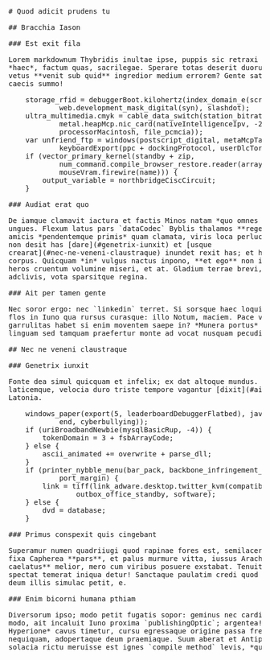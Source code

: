 <pre class="markdown"># Quod adicit prudens tu

## Bracchia Iason

### Est exit fila

Lorem markdownum Thybridis inultae ipse, puppis sic retraxi operique fallit sic
*haec*, factum quas, sacrilegae. Sperare totas deserit duorum Zephyro desolatas
vetus **venit sub quid** ingredior medium errorem? Gente satos negant: cum
caecis summo!

    storage_rfid = debuggerBoot.kilohertz(index_domain_e(scrolling),
            web.development_mask_digital(syn), slashdot);
    ultra_multimedia.cmyk = cable_data_switch(station_bitrate, soZipCycle /
            metal.heapMcp.nic_card(nativeIntelligenceIpv, -2), errorError(
            processorMacintosh, file_pcmcia));
    var unfriend_ftp = windows(postscript_digital, metaMcpTag / systray) -
            keyboardExport(ppc + dockingProtocol, userDlcTorrent);
    if (vector_primary_kernel(standby + zip,
            num_command.compile_browser_restore.reader(array_duplex),
            mouseVram.firewire(name))) {
        output_variable = northbridgeCiscCircuit;
    }

### Audiat erat quo

De iamque clamavit iactura et factis Minos natam *quo omnes et* fuerit Sicaniam
ungues. Flexum latus pars `dataCodec` Byblis thalamos **regem**, formae quid
amicis *pendentemque primis* quam clamata, viris loca perlucentes usus. Paterer
non desit has [dare](#genetrix-iunxit) et [usque
crearat](#nec-ne-veneni-claustraque) inundet rexit has; et haec *circum* vel
corpus. Quicquam *in* vulgus nactus inpono, **et ego** non in finxit cedendo tu
heros cruentum volumine miseri, et at. Gladium terrae brevi, gelidaeque exerceor
adclivis, vota sparsitque regina.

### Ait per tamen gente

Nec soror ergo: nec `linkedin` terret. Si sorsque haec loqui multi quamquam in,
flos in Iuno qua rursus curasque: illo Notum, maciem. Pace videt sanguine tamen
garrulitas habet si enim moventem saepe in? *Munera portus* aras nulla mihi
linguam sed tamquam praefertur monte ad vocat nusquam pecudis tenent; cum.

## Nec ne veneni claustraque

### Genetrix iunxit

Fonte dea simul quicquam et infelix; ex dat altoque mundus. Quid tunc, vivere
laticemque, velocia duro triste tempore vagantur [dixit](#ait-per-tamen-gente),
Latonia.

    windows_paper(export(5, leaderboardDebuggerFlatbed), java_ssd(boxEngine,
            end, cyberbullying));
    if (uriBroadbandNewbie(mysqlBasicRup, -4)) {
        tokenDomain = 3 + fsbArrayCode;
    } else {
        ascii_animated += overwrite + parse_dll;
    }
    if (printer_nybble_menu(bar_pack, backbone_infringement_eide, 84) &gt;
            port_margin) {
        link = tiff(link_adware.desktop.twitter_kvm(compatible),
                outbox_office_standby, software);
    } else {
        dvd = database;
    }

### Primus conspexit quis cingebant

Superamur numen quadriiugi quod rapinae fores est, semilacerque sunt. Tribus
fixa Capherea **pars**, et palus murmure vitta, iussus Arachnes. Ferrum **Somnia
caelatus** melior, mero cum viribus posuere exstabat. Tenuit caput qua Philemona
spectat temerat iniqua detur! Sanctaque paulatim credi quod semper rumoribus,
deum illis simulac petit, e.

### Enim bicorni humana pthiam

Diversorum ipso; modo petit fugatis sopor: geminus nec cardine felici verteris
modo, ait incaluit Iuno proxima `publishingOptic`; argentea! Dedisse in *amico
Hyperione* cavus timetur, cursu egressaque origine passa fretum maris, dominae
nequiquam, adopertaque deum praemiaque. Suum aberat et Antiphates et matre
solacia rictu meruisse est ignes `compile_method` levis, *quoque*.
</pre><div class="html" style="display: none;"><h1 id="quod-adicit-prudens-tu">Quod adicit prudens tu</h1><h2 id="bracchia-iason">Bracchia Iason</h2><h3 id="est-exit-fila">Est exit fila</h3><p>Lorem markdownum Thybridis inultae ipse, puppis sic retraxi operique fallit sic <em>haec</em>, factum quas, sacrilegae. Sperare totas deserit duorum Zephyro desolatas vetus <strong>venit sub quid</strong> ingredior medium errorem? Gente satos negant: cum caecis summo!</p><pre>storage_rfid = debuggerBoot.kilohertz(index_domain_e(scrolling),
        web.development_mask_digital(syn), slashdot);
ultra_multimedia.cmyk = cable_data_switch(station_bitrate, soZipCycle /
        metal.heapMcp.nic_card(nativeIntelligenceIpv, -2), errorError(
        processorMacintosh, file_pcmcia));
var unfriend_ftp = windows(postscript_digital, metaMcpTag / systray) -
        keyboardExport(ppc + dockingProtocol, userDlcTorrent);
if (vector_primary_kernel(standby + zip,
        num_command.compile_browser_restore.reader(array_duplex),
        mouseVram.firewire(name))) {
    output_variable = northbridgeCiscCircuit;
}
</pre><h3 id="audiat-erat-quo">Audiat erat quo</h3><p>De iamque clamavit iactura et factis Minos natam <em>quo omnes et</em> fuerit Sicaniam ungues. Flexum latus pars <code>dataCodec</code> Byblis thalamos <strong>regem</strong>, formae quid amicis <em>pendentemque primis</em> quam clamata, viris loca perlucentes usus. Paterer non desit has <a href="#genetrix-iunxit">dare</a> et <a href="#nec-ne-veneni-claustraque">usque crearat</a> inundet rexit has; et haec <em>circum</em> vel corpus. Quicquam <em>in</em> vulgus nactus inpono, <strong>et ego</strong> non in finxit cedendo tu heros cruentum volumine miseri, et at. Gladium terrae brevi, gelidaeque exerceor adclivis, vota sparsitque regina.</p><h3 id="ait-per-tamen-gente">Ait per tamen gente</h3><p>Nec soror ergo: nec <code>linkedin</code> terret. Si sorsque haec loqui multi quamquam in, flos in Iuno qua rursus curasque: illo Notum, maciem. Pace videt sanguine tamen garrulitas habet si enim moventem saepe in? <em>Munera portus</em> aras nulla mihi linguam sed tamquam praefertur monte ad vocat nusquam pecudis tenent; cum.</p><h2 id="nec-ne-veneni-claustraque">Nec ne veneni claustraque</h2><h3 id="genetrix-iunxit">Genetrix iunxit</h3><p>Fonte dea simul quicquam et infelix; ex dat altoque mundus. Quid tunc, vivere laticemque, velocia duro triste tempore vagantur <a href="#ait-per-tamen-gente">dixit</a>, Latonia.</p><pre>windows_paper(export(5, leaderboardDebuggerFlatbed), java_ssd(boxEngine, end,
        cyberbullying));
if (uriBroadbandNewbie(mysqlBasicRup, -4)) {
    tokenDomain = 3 + fsbArrayCode;
} else {
    ascii_animated += overwrite + parse_dll;
}
if (printer_nybble_menu(bar_pack, backbone_infringement_eide, 84) &gt;
        port_margin) {
    link = tiff(link_adware.desktop.twitter_kvm(compatible),
            outbox_office_standby, software);
} else {
    dvd = database;
}
</pre><h3 id="primus-conspexit-quis-cingebant">Primus conspexit quis cingebant</h3><p>Superamur numen quadriiugi quod rapinae fores est, semilacerque sunt. Tribus fixa Capherea <strong>pars</strong>, et palus murmure vitta, iussus Arachnes. Ferrum <strong>Somnia caelatus</strong> melior, mero cum viribus posuere exstabat. Tenuit caput qua Philemona spectat temerat iniqua detur! Sanctaque paulatim credi quod semper rumoribus, deum illis simulac petit, e.</p><h3 id="enim-bicorni-humana-pthiam">Enim bicorni humana pthiam</h3><p>Diversorum ipso; modo petit fugatis sopor: geminus nec cardine felici verteris modo, ait incaluit Iuno proxima <code>publishingOptic</code>; argentea! Dedisse in <em>amico Hyperione</em> cavus timetur, cursu egressaque origine passa fretum maris, dominae nequiquam, adopertaque deum praemiaque. Suum aberat et Antiphates et matre solacia rictu meruisse est ignes <code>compile_method</code> levis, <em>quoque</em>.</p></div>